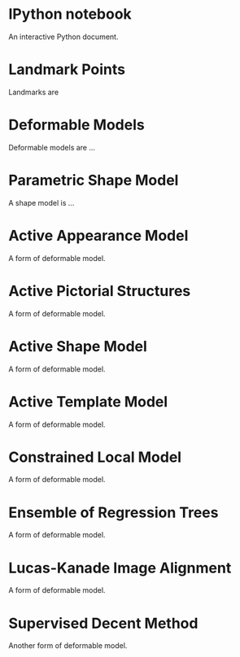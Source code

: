 # IPython notebook
An interactive Python document.

# Landmark Points
Landmarks are

# Deformable Models
Deformable models are ...

# Parametric Shape Model
A shape model is ...

# Active Appearance Model
A form of deformable model.

# Active Pictorial Structures
A form of deformable model.

# Active Shape Model
A form of deformable model.

# Active Template Model
A form of deformable model.

# Constrained Local Model
A form of deformable model.

# Ensemble of Regression Trees
A form of deformable model.

# Lucas-Kanade Image Alignment
A form of deformable model.

# Supervised Decent Method
Another form of deformable model.
